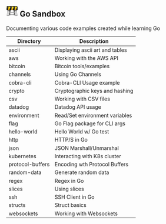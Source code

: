 ## ![icon](https://github.com/cvasq/go-sandbox/blob/master/icon.png) Go Sandbox

Documenting various code examples created while learning Go

| Directory          | Description                      |
| -------------      |-------------                     |
| ascii              | Displaying ascii art and tables  |
| aws                | Working with the AWS API         |
| bitcoin            | Bitcoin tools/examples           |
| channels           | Using Go Channels                |
| cobra-cli          | Cobra-CLI Usage example          |
| crypto             | Cryptographic keys and hashing   |
| csv                | Working with CSV files           |
| datadog            | Datadog API usage                |
| environment        | Read/Set environment variables   |
| flag               | Go Flag package for CLI args     |
| hello-world        | Hello World w/ Go test           |
| http               | HTTP/S in Go                     |
| json               | JSON Marshall/Unmarshal          |
| kubernetes         | Interacting with K8s cluster     |
| protocol-buffers   | Encoding wth Protocol Buffers    |
| random-data        | Generate random data             |
| regex              | Regex in Go                      |
| slices             | Using slices                     |
| ssh                | SSH Client in Go                 |
| structs            | Struct basics                    |
| websockets         | Working with Websockets          |
